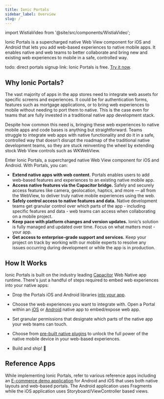```yaml
---
title: Ionic Portals
sidebar_label: Overview
slug: /
---
```


import WistiaVideo from '@site/src/components/WistiaVideo';

Ionic Portals is a supercharged native Web View component for iOS and Android that lets you add web-based experiences to native mobile apps. It enables native and web teams to better collaborate and bring new and existing web experiences to mobile in a safe, controlled way.

todo: direct portals signup link:
Ionic Portals is free. [Try it now](http://dashboard.ionicframework.com/personal/apps?native_trial=1).

<WistiaVideo videoId="jz6bwia807" />

## Why Ionic Portals?

The vast majority of apps in the app stores need to integrate web assets for specific screens and experiences. It could be for authentication forms, features such as mortgage applications, or to bring web experiences to mobile without needing to port them to native. This is the case even for teams that are fully invested in a traditional native app development stack.

Despite how common this need is, bringing these web experiences to native mobile apps and code bases is anything but straightforward. Teams struggle to integrate web apps with native functionality and do it in a safe, controlled way that doesn’t disrupt the roadmap of the traditional native development teams, so they are stuck reinventing the wheel by extending stock Web View controls such as WKWebView.

Enter Ionic Portals, a supercharged native Web View component for iOS and Android. With Portals, you can:

- **Extend native apps with web content.** Portals enables users to add web-based features and experiences to an existing native mobile app.
- **Access native features via the Capacitor bridge.** Safely and securely access features like camera, geolocation, haptics, and more — all from the WebView, to deliver truly native mobile experiences using the web.
- **Safely control access to native features and data.** Native development teams get granular control over which parts of the app - including specific features and data - web teams can access when collaborating on a mobile project.
- **Keep pace with platform changes and version updates.** Ionic’s solution is fully managed and updated over time. Focus on what matters most - your app.
- **Get access to enterprise-grade support and services.** Keep your project on track by working with our mobile experts to resolve any issues occurring during development or while the app is in production.

## How It Works

Ionic Portals is built on the industry leading [Capacitor](https://capacitorjs.com) Web Native app runtime. There's just a handful of steps required to embed web experiences into your native apps:

- Drop the Portals iOS and Android libraries [into your app](/docs/portals/getting-started/guide).

- Choose the web experiences you want to integrate with. Open a Portal within an [iOS](/docs/portals/getting-started/iOS) or [Android](/docs/portals/getting-started/android) native app to embed/expose web app.

- Set granular permissions that designate which parts of the native app your web teams can touch.

- Choose from [pre-built native plugins](/docs/portals/how-to/using-a-capacitor-plugin) to unlock the full power of the native mobile device in your web-based experiences. 

- Build and ship! 🚀

## Reference Apps

While implementing Ionic Portals, refer to various reference apps including an [E-commerce demo application](/docs/portals/examples/ecommerce-app) for Android and iOS that uses both native layouts and web-based portals. The Android application uses Fragments while the iOS application uses Storyboard/ViewController based views.
